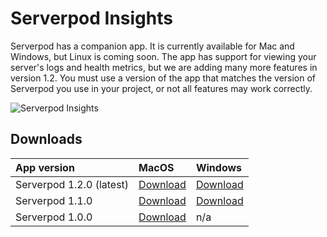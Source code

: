 # Serverpod Insights

Serverpod has a companion app. It is currently available for Mac and Windows, but Linux is coming soon. The app has support for viewing your server's logs and health metrics, but we are adding many more features in version 1.2. You must use a version of the app that matches the version of Serverpod you use in your project, or not all features may work correctly.

![Serverpod Insights](https://serverpod.dev/assets/img/serverpod-screenshot.webp)

## Downloads

| App version                | MacOS                                                                 | Windows       |
| :------------------------- | :-------------------------------------------------------------------- | :------------ |
| Serverpod 1.2.0 (latest)   | [Download](https://downloads.serverpod.dev/macos/Serverpod-1.2.0.zip) | [Download](https://downloads.serverpod.dev/windows/serverpod-1.2.0.zip) |
| Serverpod 1.1.0            | [Download](https://downloads.serverpod.dev/macos/Serverpod-1.1.0.zip) | [Download](https://downloads.serverpod.dev/windows/serverpod-1.1.0.zip) |
| Serverpod 1.0.0            | [Download](https://serverpod.dev/insights/Serverpod-1.0.0.zip)        |     n/a       |